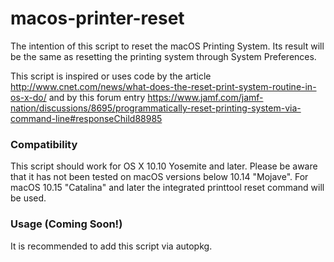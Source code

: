 # macos-printer-reset
The intention of this script to reset the macOS Printing System.
Its result will be the same as resetting the printing system through System Preferences.

This script is inspired or uses code by the article http://www.cnet.com/news/what-does-the-reset-print-system-routine-in-os-x-do/ and by this forum entry
https://www.jamf.com/jamf-nation/discussions/8695/programmatically-reset-printing-system-via-command-line#responseChild88985

### Compatibility
This script should work for OS X 10.10 Yosemite and later. Please be aware that it has not been tested on macOS versions below 10.14 "Mojave".
For macOS 10.15 "Catalina" and later the integrated printtool reset command will be used.

### Usage (Coming Soon!)
It is recommended to add this script via autopkg.